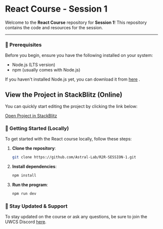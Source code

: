 # React Course - Session 1

Welcome to the **React Course** repository for **Session 1**! This repository contains the code and resources for the session.

---

### 📝 Prerequisites
Before you begin, ensure you have the following installed on your system:

* Node.js (LTS version)
* npm (usually comes with Node.js)

If you haven't installed Node.js yet, you can download it from [here](https://nodejs.org/)
.

## View the Project in StackBlitz (Online)

You can quickly start editing the project by clicking the link below:

[Open Project in StackBlitz](https://stackblitz.com/github/username/repository-name)

### 🚀 Getting Started (Locally)

To get started with the React course locally, follow these steps:

1. **Clone the repository**:
   
   ```bash
   git clone https://github.com/Astral-Lab/R2R-SESSION-1.git

2. **Install dependencies**:
   
   ```bash
   npm install

3. **Run the program**:
   
   ```bash
   npm run dev

### 📢 Stay Updated & Support
To stay updated on the course or ask any questions, be sure to join the UWCS Discord [here](https://discord.gg/nq4aDAct3S).
